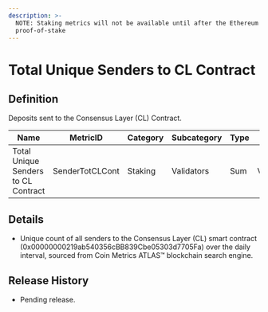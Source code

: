 ```yaml
---
description: >-
  NOTE: Staking metrics will not be available until after the Ethereum Merge to
  proof-of-stake
---
```


# Total Unique Senders to CL Contract

## Definition

Deposits sent to the Consensus Layer (CL) Contract.

| Name                                | MetricID        | Category | Subcategory | Type | Unit       | Interval |
| ----------------------------------- | --------------- | -------- | ----------- | ---- | ---------- | -------- |
| Total Unique Senders to CL Contract | SenderTotCLCont | Staking  | Validators  | Sum  | Validators | 1 day    |

## Details

* Unique count of all senders to the Consensus Layer (CL) smart contract (0x00000000219ab540356cBB839Cbe05303d7705Fa) over the daily interval, sourced from Coin Metrics ATLAS™ blockchain search engine.

## Release History

* Pending release.
